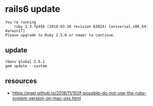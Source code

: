 # rails6 update

~~~
You're running
    ruby 2.3.7p456 (2018-03-28 revision 63024) [universal.x86_64-darwin17]
Please upgrade to Ruby 2.5.0 or newer to continue.
~~~

## update
```shell
rbenv global 2.6.1
gem update --system
```

## resources
- https://egel.github.io/2018/11/10/if-possible-do-not-use-the-ruby-system-version-on-mac-osx.html